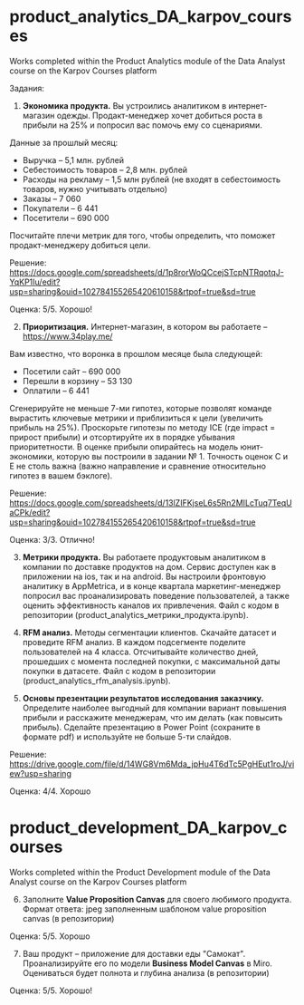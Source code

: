 # product_analytics_DA_karpov_courses
Works completed within the Product Analytics module of the Data Analyst course on the Karpov Courses platform

Задания:
1) **Экономика продукта.** Вы устроились аналитиком в интернет-магазин одежды. Продакт-менеджер хочет добиться роста в прибыли на 25% и попросил вас помочь ему со сценариями.

Данные за прошлый месяц:

- Выручка – 5,1 млн. рублей
- Себестоимость товаров – 2,8 млн. рублей
- Расходы на рекламу – 1,5 млн рублей (не входят в себестоимость товаров, нужно учитывать отдельно)
- Заказы – 7 060
- Покупатели – 6 441
- Посетители – 690 000

Посчитайте плечи метрик для того, чтобы определить, что поможет продакт-менеджеру добиться цели.

Решение: https://docs.google.com/spreadsheets/d/1p8rorWoQCcejSTcpNTRqotqJ-YqKP1Iu/edit?usp=sharing&ouid=102784155265420610158&rtpof=true&sd=true

Оценка: 5/5. Хорошо!

2) **Приоритизация.** Интернет-магазин, в котором вы работаете – https://www.34play.me/ 

Вам известно, что воронка в прошлом месяце была следующей:

- Посетили сайт – 690 000
- Перешли в корзину – 53 130
- Оплатили – 6 441

Сгенерируйте не меньше 7-ми гипотез, которые позволят команде вырастить ключевые метрики и приблизиться к цели  (увеличить прибыль на 25%). Проскорьте гипотезы по методу ICE (где impact = прирост прибыли) и отсортируйте их в порядке убывания  приоритетности. В оценке прибыли опирайтесь на модель юнит-экономики, которую вы построили в задании № 1. Точность оценок C и E не столь важна (важно направление и сравнение относительно гипотез в вашем бэклоге).  

Решение: https://docs.google.com/spreadsheets/d/13lZIFKjseL6s5Rn2MILcTuq7TeqUaCPk/edit?usp=sharing&ouid=102784155265420610158&rtpof=true&sd=true

Оценка: 3/3. Отлично!

3) **Метрики продукта.** Вы работаете продуктовым аналитиком в компании по доставке продуктов на дом. Сервис доступен как в приложении на ios, так и на android. Вы настроили фронтовую аналитику в AppMetrica, и в конце квартала маркетинг-менеджер попросил вас проанализировать поведение пользователей, а также оценить эффективность каналов их привлечения. Файл с кодом в репозитории (product_analytics_метрики_продукта.ipynb).
   
4) **RFM анализ.** Методы сегментации клиентов. Скачайте датасет и проведите RFM анализ. В каждом подсегменте поделите пользователей на 4 класса. Отсчитывайте количество дней, прошедших с момента последней покупки, с максимальной даты покупки в датасете. Файл с кодом в репозитории (product_analytics_rfm_analysis.ipynb).

5) **Основы презентации результатов исследования заказчику.** Определите наиболее выгодный для компании вариант повышения прибыли и расскажите менеджерам, что им делать (как повысить прибыль). Сделайте презентацию в Power Point (сохраните в формате pdf) и используйте не больше 5-ти слайдов.

Решение: https://drive.google.com/file/d/14WG8Vm6Mda_jpHu4T6dTc5PgHEut1roJ/view?usp=sharing

Оценка: 4/4. Хорошо

# product_development_DA_karpov_courses
Works completed within the Product Development module of the Data Analyst course on the Karpov Courses platform

6) Заполните **Value Proposition Canvas** для своего любимого продукта. Формат ответа: jpeg заполненным шаблоном value proposition canvas (в репозитории)

Оценка: 5/5. Хорошо

7) Ваш продукт – приложение для доставки еды "Самокат". Проанализируйте его по модели **Business Model Canvas** в Miro. Оцениваться будет полнота и глубина анализа (в репозитории)

Оценка: 5/5. Хорошо!

